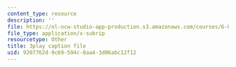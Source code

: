 ```yaml
---
content_type: resource
description: ''
file: https://ol-ocw-studio-app-production.s3.amazonaws.com/courses/6-006-introduction-to-algorithms-spring-2020/9207762d9c69594c8aa43d06abc12f12_vCIa2h1C9UQ.vtt
file_type: application/x-subrip
resourcetype: Other
title: 3play caption file
uid: 9207762d-9c69-594c-8aa4-3d06abc12f12
---
```

